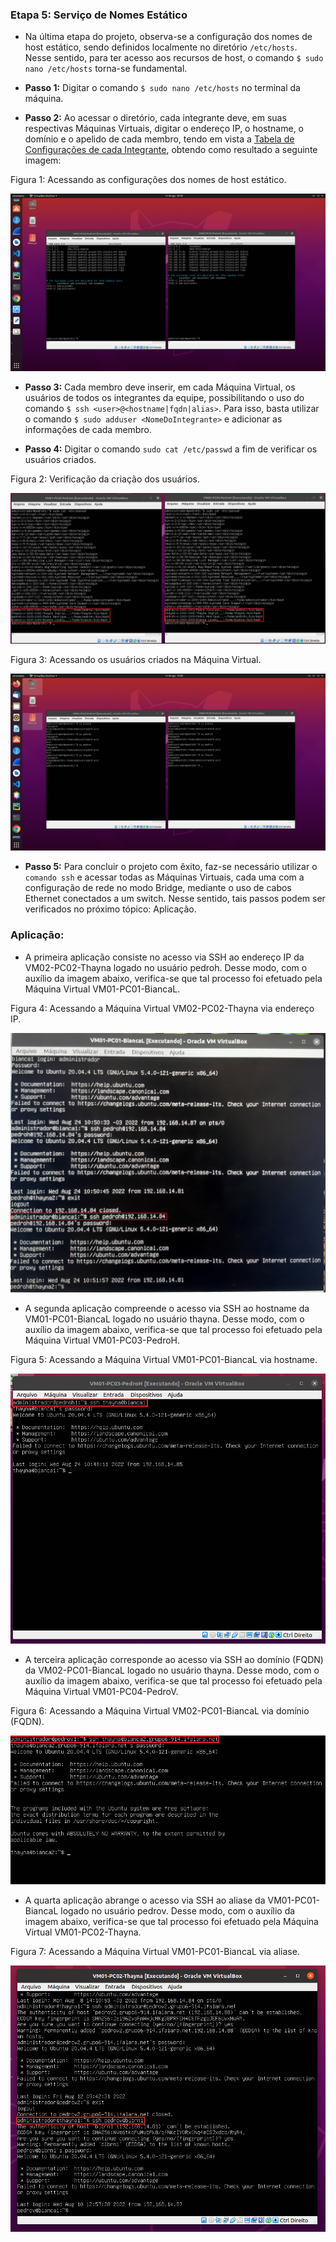 <h3>Etapa 5: Serviço de Nomes Estático</h3>

- Na última etapa do projeto, observa-se a configuração dos nomes de host estático, sendo definidos localmente no diretório ```/etc/hosts```. Nesse sentido, para ter acesso aos recursos de host, o comando ```$ sudo nano /etc/hosts``` torna-se fundamental. 

- **Passo 1:** Digitar o comando ```$ sudo nano /etc/hosts``` no terminal da máquina.

- **Passo 2:** Ao acessar o diretório, cada integrante deve, em suas respectivas Máquinas Virtuais, digitar o endereço IP, o hostname, o domínio e o apelido de cada membro, tendo em vista a [Tabela de Configurações de cada Integrante](https://github.com/pedrohenriquee8/redes-grupo6-914/blob/main/projeto-2b-sred/Configuracoes.md#tabela-1-configurações-das-máquinas-virtuais-de-cada-integrante), obtendo como resultado a seguinte imagem:

<p>Figura 1: Acessando as configurações dos nomes de host estático.</p>
<img src="../figuresProject/FifthStage/Dominios.png" alt="Acessando as configurações dos nomes de host estático." title="Figura 1: Acessando as configurações dos nomes de host estático.">

- **Passo 3:** Cada membro deve inserir, em cada Máquina Virtual, os usuários de todos os integrantes da equipe, possibilitando o uso do comando ```$ ssh <user>@<hostname|fqdn|alias>```. Para isso, basta utilizar o comando ```$ sudo adduser <NomeDoIntegrante>``` e adicionar as informações de cada membro.

- **Passo 4:** Digitar o comando ```sudo cat /etc/passwd``` a fim de verificar os usuários criados.

<p>Figura 2: Verificação da criação dos usuários.</p>
<img src="../figuresProject/FifthStage/Users.png" alt="Verificação da criação dos usuários." title="Figura 2: Verificação da criação dos usuários.">

<p>Figura 3: Acessando os usuários criados na Máquina Virtual.</p>
<img src="../figuresProject/FifthStage/AcessoUsers.png" alt="Acessando os usuários criados na Máquina Virtual." title="Figura 3: Acessando os usuários criados na Máquina Virtual.">

- **Passo 5:** Para concluir o projeto com êxito, faz-se necessário utilizar o ```comando ssh``` e acessar todas as Máquinas Virtuais, cada uma com a configuração de rede no modo Bridge, mediante o uso de cabos Ethernet conectados a um switch. Nesse sentido, tais passos podem ser verificados no próximo tópico: Aplicação.

<h3>Aplicação: </h3>

- A primeira aplicação consiste no acesso via SSH ao endereço IP da VM02-PC02-Thayna logado no usuário pedroh. Desse modo, com o auxílio da imagem abaixo, verifica-se que tal processo foi efetuado pela Máquina Virtual VM01-PC01-BiancaL.

<p>Figura 4: Acessando a Máquina Virtual VM02-PC02-Thayna via endereço IP.</p>
<img src="../figuresProject/FifthStage/VMBianca-SSH.jpg" alt="Acessando a Máquina Virtual VM02-PC02-Thayna via Endereço IP." title="Figura 4: Acessando a Máquina Virtual VM02-PC02-Thayna via Endereço IP.">

- A segunda aplicação compreende o acesso via SSH ao hostname da VM01-PC01-BiancaL logado no usuário thayna. Desse modo, com o auxílio da imagem abaixo, verifica-se que tal processo foi efetuado pela Máquina Virtual VM01-PC03-PedroH.

<p>Figura 5: Acessando a Máquina Virtual VM01-PC01-BiancaL via hostname.</p>
<img src="../figuresProject/FifthStage/VMPedroH-SSH.png" alt="Acessando a Máquina Virtual VM01-PC01-BiancaL via hostname." title="Figura 5: Acessando a Máquina Virtual VM01-PC01-BiancaL via hostname.">

- A terceira aplicação corresponde ao acesso via SSH ao domínio (FQDN) da VM02-PC01-BiancaL logado no usuário thayna. Desse modo, com o auxílio da imagem abaixo, verifica-se que tal processo foi efetuado pela Máquina Virtual VM01-PC04-PedroV.

<p>Figura 6: Acessando a Máquina Virtual VM02-PC01-BiancaL via domínio (FQDN).</p>
<img src="../figuresProject/FifthStage/VMPedroV-SSH.png" alt="Acessando a Máquina Virtual VM01-PC01-BiancaL via hostname." title="Figura 6: Acessando a Máquina Virtual VM01-PC01-BiancaL via hostname.">

- A quarta aplicação abrange o acesso via SSH ao aliase da VM01-PC01-BiancaL logado no usuário pedrov. Desse modo, com o auxílio da imagem abaixo, verifica-se que tal processo foi efetuado pela Máquina Virtual VM01-PC02-Thayna.

<p>Figura 7: Acessando a Máquina Virtual VM01-PC01-BiancaL via aliase.</p>
<img src="../figuresProject/FifthStage/VMThayna-SSH.png" alt="Acessando a Máquina Virtual VM01-PC01-BiancaL via aliase." title="Figura 7: Acessando a Máquina Virtual VM01-PC01-BiancaL via aliase.">
